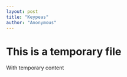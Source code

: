 ```yaml
---
layout: post
title: "Keypeas"
author: "Anonymous"
---
```


# This is a temporary file

With temporary content
